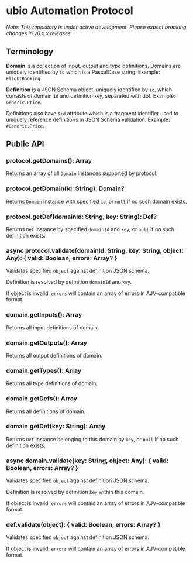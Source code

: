 # ubio Automation Protocol

_Note: This repository is under active development. Please expect breaking changes in v0.x.x releases._

## Terminology

**Domain** is a collection of input, output and type definitions. Domains are uniquely identified by `id` which is a PascalCase string. Example: `FlightBooking`.

**Definition** is a JSON Schema object, uniquely identified by `id`, which consists of domain `id` and definition `key`, separated with dot. Example: `Generic.Price`.

Definitions also have `$id` attribute which is a fragment identifier used to uniquely reference definitions in JSON Schema validation. Example: `#Generic.Price`.

## Public API

### protocol.getDomains(): Array<Domain>

Returns an array of all `Domain` instances supported by protocol.

### protocol.getDomain(id: String): Domain?

Returns `Domain` instance with specified `id`, or `null` if no such domain exists.

### protocol.getDef(domainId: String, key: String): Def?

Returns `Def` instance by specified `domainId` and `key`, or `null` if no such definition exists.

### async protocol.validate(domainId: String, key: String, object: Any): { valid: Boolean, errors: Array? }

Validates specified `object` against definition JSON schema.

Definition is resolved by definition `domainId` and `key`.

If object is invalid, `errors` will contain an array of errors in AJV-compatible format.

### domain.getInputs(): Array<Def>

Returns all input definitions of domain.

### domain.getOutputs(): Array<Def>

Returns all output definitions of domain.

### domain.getTypes(): Array<Def>

Returns all type definitions of domain.

### domain.getDefs(): Array<Def>

Returns all definitions of domain.

### domain.getDef(key: String): Array<Def>

Returns `Def` instance belonging to this domain by `key`, or `null` if no such definition exists.

### async domain.validate(key: String, object: Any): { valid: Boolean, errors: Array? }

Validates specified `object` against definition JSON schema.

Definition is resolved by definition `key` within this domain.

If object is invalid, `errors` will contain an array of errors in AJV-compatible format.

### def.validate(object): { valid: Boolean, errors: Array? }

Validates specified `object` against definition JSON schema.

If object is invalid, `errors` will contain an array of errors in AJV-compatible format.

